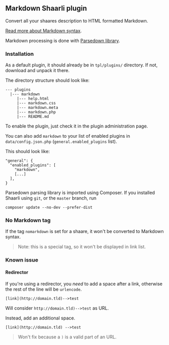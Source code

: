 ## Markdown Shaarli plugin

Convert all your shaares description to HTML formatted Markdown.

[Read more about Markdown syntax](http://daringfireball.net/projects/markdown/syntax).

Markdown processing is done with [Parsedown library](https://github.com/erusev/parsedown).

### Installation

As a default plugin, it should already be in `tpl/plugins/` directory.
If not, download and unpack it there.

The directory structure should look like:

```
--- plugins
  |--- markdown
     |--- help.html
     |--- markdown.css
     |--- markdown.meta
     |--- markdown.php
     |--- README.md
```

To enable the plugin, just check it in the plugin administration page.

You can also add `markdown` to your list of enabled plugins in `data/config.json.php`
(`general.enabled_plugins` list).

This should look like:

```
"general": {
  "enabled_plugins": [
    "markdown",
    [...]
  ],
}
```

Parsedown parsing library is imported using Composer. If you installed Shaarli using `git`,
or the `master` branch, run

    composer update --no-dev --prefer-dist

### No Markdown tag

If the tag `nomarkdown` is set for a shaare, it won't be converted to Markdown syntax.
 
> Note: this is a special tag, so it won't be displayed in link list.

### Known issue

#### Redirector

If you're using a redirector, you *need* to add a space after a link,
otherwise the rest of the line will be `urlencode`.

```
[link](http://domain.tld)-->test
```

Will consider `http://domain.tld)-->test` as URL.

Instead, add an additional space.

```
[link](http://domain.tld) -->test
```

> Won't fix because a `)` is a valid part of an URL.
